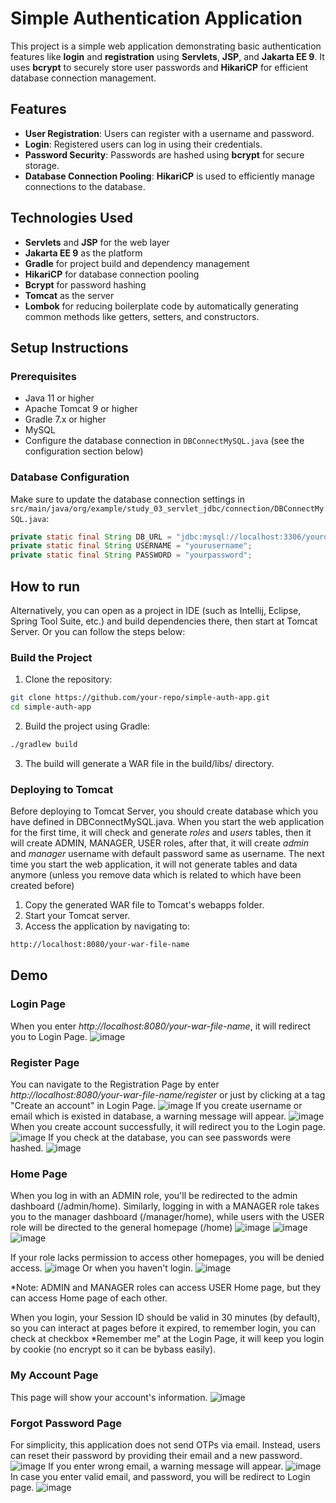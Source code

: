 # Simple Authentication Application

This project is a simple web application demonstrating basic authentication features like **login** and **registration** using **Servlets**, **JSP**, and **Jakarta EE 9**. It uses **bcrypt** to securely store user passwords and **HikariCP** for efficient database connection management.

## Features

- **User Registration**: Users can register with a username and password.
- **Login**: Registered users can log in using their credentials.
- **Password Security**: Passwords are hashed using **bcrypt** for secure storage.
- **Database Connection Pooling**: **HikariCP** is used to efficiently manage connections to the database.

## Technologies Used

- **Servlets** and **JSP** for the web layer
- **Jakarta EE 9** as the platform
- **Gradle** for project build and dependency management
- **HikariCP** for database connection pooling
- **Bcrypt** for password hashing
- **Tomcat** as the server
- **Lombok** for reducing boilerplate code by automatically generating common methods like getters, setters, and constructors.

## Setup Instructions

### Prerequisites

- Java 11 or higher
- Apache Tomcat 9 or higher
- Gradle 7.x or higher
- MySQL
- Configure the database connection in `DBConnectMySQL.java` (see the configuration section below)

### Database Configuration
Make sure to update the database connection settings in `src/main/java/org/example/study_03_servlet_jdbc/connection/DBConnectMySQL.java`:

```java
private static final String DB_URL = "jdbc:mysql://localhost:3306/yourdatabase";
private static final String USERNAME = "yourusername";
private static final String PASSWORD = "yourpassword";
```

## How to run
Alternatively, you can open as a project in IDE (such as Intellij, Eclipse, Spring Tool Suite, etc.) and build dependencies there, then start at Tomcat Server. Or you can follow the steps below:
### Build the Project
1. Clone the repository:
```bash
git clone https://github.com/your-repo/simple-auth-app.git
cd simple-auth-app
```
2. Build the project using Gradle:
```bash
./gradlew build
```
3. The build will generate a WAR file in the build/libs/ directory.
### Deploying to Tomcat
Before deploying to Tomcat Server, you should create database which you have defined in DBConnectMySQL.java. When you start the web application for the first time, it will check and generate *roles* and *users* tables, then it will create ADMIN, MANAGER, USER roles, after that, it will create *admin* and *manager* username with default password same as username. The next time you start the web application, it will not generate tables and data anymore (unless you remove data which is related to which have been created before)
1. Copy the generated WAR file to Tomcat's webapps folder.
2. Start your Tomcat server.
3. Access the application by navigating to:
```bash
http://localhost:8080/your-war-file-name
```

## Demo
### Login Page
When you enter *http://localhost:8080/your-war-file-name*, it will redirect you to Login Page.
![image](https://github.com/user-attachments/assets/6ef3aca5-2f73-48f1-92be-001a2c3f4e30)

### Register Page
You can navigate to the Registration Page by enter *http://localhost:8080/your-war-file-name/register* or just by clicking at a tag "Create an account" in Login Page.
![image](https://github.com/user-attachments/assets/557e4d68-e251-4160-a2c5-a7cf4c47be69)
If you create username or email which is existed in database, a warning message will appear.
![image](https://github.com/user-attachments/assets/3888d070-6579-485a-ad14-f1e431408638)
When you create account successfully, it will redirect you to the Login page.
![image](https://github.com/user-attachments/assets/3fb19346-7fc6-4753-91e3-0477bd9c7044)
If you check at the database, you can see passwords were hashed.
![image](https://github.com/user-attachments/assets/3ba80674-d60b-4554-890b-252534b9d2ca)


### Home Page
When you log in with an ADMIN role, you'll be redirected to the admin dashboard (/admin/home). Similarly, logging in with a MANAGER role takes you to the manager dashboard (/manager/home), while users with the USER role will be directed to the general homepage (/home)
![image](https://github.com/user-attachments/assets/aa7df3c1-8860-47d0-a056-c0016c6e39ec)
![image](https://github.com/user-attachments/assets/de93a27e-d3f5-4155-af80-f4acd04a8c61)
![image](https://github.com/user-attachments/assets/5856c4de-4d7f-4282-84c2-f7260dc8926a)

If your role lacks permission to access other homepages, you will be denied access.
![image](https://github.com/user-attachments/assets/fecfb56b-1d47-4eef-8ba4-db4e8e611a36)
Or when you haven't login.
![image](https://github.com/user-attachments/assets/82341e54-edd7-498d-b1d4-cf70dceb9b2c)

*Note: ADMIN and MANAGER roles can access USER Home page, but they can access Home page of each other.

When you login, your Session ID should be valid in 30 minutes (by default), so you can interact at pages before it expired, to remember login, you can check at checkbox *Remember me" at the Login Page, it will keep you login by cookie (no encrypt so it can be bybass easily).

### My Account Page
This page will show your account's information.
![image](https://github.com/user-attachments/assets/821a06dd-95e1-4b47-b6ce-509dabcbf79f)

### Forgot Password Page
For simplicity, this application does not send OTPs via email. Instead, users can reset their password by providing their email and a new password.
![image](https://github.com/user-attachments/assets/166e0b3c-0dc5-4cb0-956b-0295371909f6)
If you enter wrong email, a warning message will appear.
![image](https://github.com/user-attachments/assets/12755a03-3e77-4461-969e-30941b141ae9)
In case you enter valid email, and password, you will be redirect to Login page.
![image](https://github.com/user-attachments/assets/3d6046b7-d9f4-445f-8c7d-8b0f6cd157e3)

